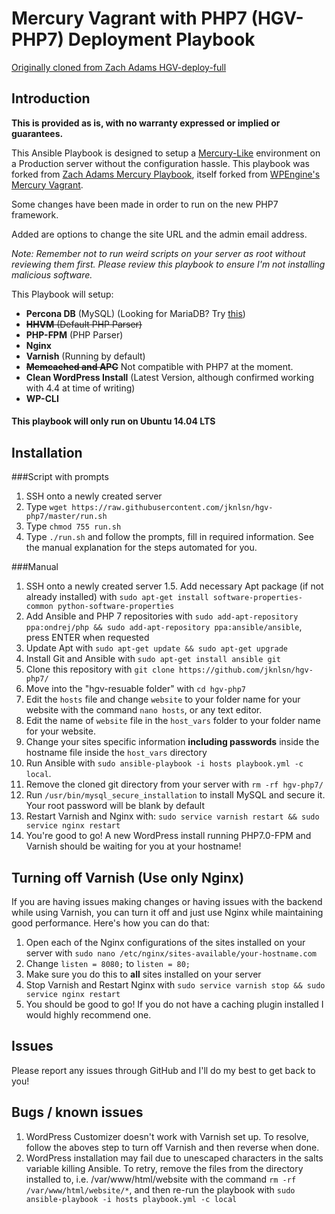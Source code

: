 # Mercury Vagrant with PHP7 (HGV-PHP7) Deployment Playbook

[Originally cloned from Zach Adams HGV-deploy-full](https://github.com/zach-adams/hgv-deploy-full/)

## Introduction

**This is provided as is, with no warranty expressed or implied or guarantees.**

This Ansible Playbook is designed to setup a [Mercury-Like](https://github.com/wpengine/hgv/) environment on a Production server without the configuration hassle. This playbook was forked from [Zach Adams Mercury Playbook](https://github.com/zach-adams/hgv-deploy-full/), itself forked from [WPEngine's Mercury Vagrant](https://github.com/wpengine/hgv/). 

Some changes have been made in order to run on the new PHP7 framework.

Added are options to change the site URL and the admin email address.

*Note: Remember not to run weird scripts on your server as root without reviewing them first. Please review this playbook to ensure I'm not installing malicious software.*

This Playbook will setup:

- **Percona DB** (MySQL) (Looking for MariaDB? Try [this](https://github.com/xDae/hgv-deploy-full))
- ~~**HHVM** (Default PHP Parser)~~
- **PHP-FPM** (PHP Parser)
- **Nginx**
- **Varnish** (Running by default)
- ~~**Memcached and APC**~~ Not compatible with PHP7 at the moment.
- **Clean WordPress Install** (Latest Version, although confirmed working with 4.4 at time of writing)
- **WP-CLI**

#### This playbook will only run on Ubuntu 14.04 LTS

## Installation

###Script with prompts

1. SSH onto a newly created server
2. Type `wget https://raw.githubusercontent.com/jknlsn/hgv-php7/master/run.sh`
3. Type `chmod 755 run.sh`
4. Type `./run.sh` and follow the prompts, fill in required information. See the manual explanation for the steps automated for you.

###Manual

1. SSH onto a newly created server
1.5. Add necessary Apt package (if not already installed) with `sudo apt-get install software-properties-common python-software-properties`
2. Add Ansible and PHP 7 repositories with `sudo add-apt-repository ppa:ondrej/php && sudo add-apt-repository ppa:ansible/ansible`, press ENTER when requested
3. Update Apt with `sudo apt-get update && sudo apt-get upgrade`
4. Install Git and Ansible with `sudo apt-get install ansible git`
5. Clone this repository with `git clone https://github.com/jknlsn/hgv-php7/`
6. Move into the "hgv-resuable folder" with `cd hgv-php7`
7. Edit the `hosts` file and change `website` to your folder name for your website with the command `nano hosts`, or any text editor.
8. Edit the name of `website` file in the `host_vars` folder to your folder name for your website.
9. Change your sites specific information **including passwords** inside the hostname file inside the `host_vars` directory
10. Run Ansible with `sudo ansible-playbook -i hosts playbook.yml -c local`.
11. Remove the cloned git directory from your server with `rm -rf hgv-php7/`
12. Run `/usr/bin/mysql_secure_installation` to install MySQL and secure it. Your root password will be blank by default
13. Restart Varnish and Nginx with: `sudo service varnish restart && sudo service nginx restart`
14. You're good to go! A new WordPress install running PHP7.0-FPM and Varnish should be waiting for you at your hostname!

## Turning off Varnish (Use only Nginx)

If you are having issues making changes or having issues with the backend while using Varnish, you can turn it off and just use Nginx while maintaining good performance. Here's how you can do that:

1. Open each of the Nginx configurations of the sites installed on your server with `sudo nano /etc/nginx/sites-available/your-hostname.com`
2. Change `listen = 8080;` to `listen = 80;` 
3. Make sure you do this to **all** sites installed on your server
4. Stop Varnish and Restart Nginx with `sudo service varnish stop && sudo service nginx restart`
5. You should be good to go! If you do not have a caching plugin installed I would highly recommend one.

## Issues

Please report any issues through GitHub and I'll do my best to get back to you!

## Bugs / known issues

1. WordPress Customizer doesn't work with Varnish set up. To resolve, follow the aboves step to turn off Varnish and then reverse when done.
2. WordPress installation may fail due to unescaped characters in the salts variable killing Ansible. To retry, remove the files from the directory installed to, i.e. /var/www/html/website with the command `rm -rf /var/www/html/website/*`, and then re-run the playbook with `sudo ansible-playbook -i hosts playbook.yml -c local`
